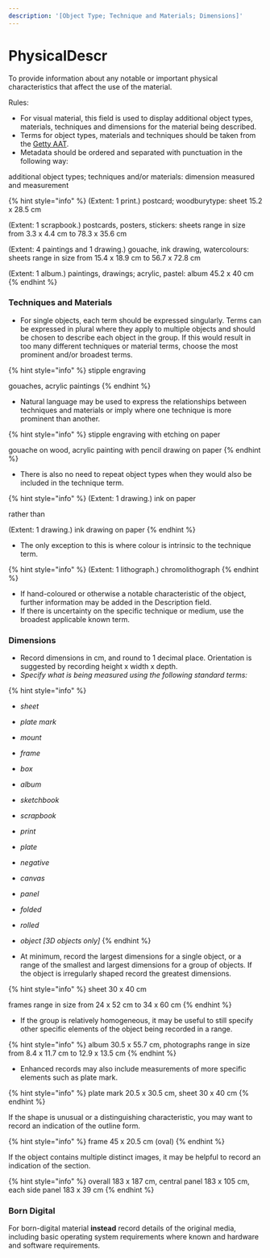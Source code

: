 ```yaml
---
description: '[Object Type; Technique and Materials; Dimensions]'
---
```


# PhysicalDescr

To provide information about any notable or important physical characteristics that affect the use of the material.&#x20;

Rules:&#x20;

* For visual material, this field is used to display additional object types, materials, techniques and dimensions for the material being described.&#x20;
* Terms for object types, materials and techniques should be taken from the [Getty AAT](https://www.getty.edu/research/tools/vocabularies/aat/).&#x20;
* Metadata should be ordered and separated with punctuation in the following way:&#x20;

additional object types; techniques and/or materials: dimension measured and measurement

{% hint style="info" %}
(Extent: 1 print.) postcard; woodburytype: sheet 15.2 x 28.5 cm

(Extent: 1 scrapbook.) postcards, posters, stickers: sheets range in size from 3.3 x 4.4 cm to 78.3 x 35.6 cm

(Extent: 4 paintings and 1 drawing.) gouache, ink drawing, watercolours: sheets range in size from 15.4 x 18.9 cm to 56.7 x 72.8 cm

(Extent: 1 album.) paintings, drawings; acrylic, pastel: album 45.2 x 40 cm&#x20;
{% endhint %}

### Techniques and Materials&#x20;

* For single objects, each term should be expressed singularly. Terms can be expressed in plural where they apply to multiple objects and should be chosen to describe each object in the group. If this would result in too many different techniques or material terms, choose the most prominent and/or broadest terms.&#x20;

{% hint style="info" %}
stipple engraving

gouaches, acrylic paintings
{% endhint %}

* Natural language may be used to express the relationships between techniques and materials or imply where one technique is more prominent than another. &#x20;

{% hint style="info" %}
stipple engraving with etching on paper

gouache on wood, acrylic painting with pencil drawing on paper
{% endhint %}

* There is also no need to repeat object types when they would also be included in the technique term.&#x20;

{% hint style="info" %}
(Extent: 1 drawing.) ink on paper&#x20;

rather than&#x20;

(Extent: 1 drawing.) ink drawing on paper&#x20;
{% endhint %}

* The only exception to this is where colour is intrinsic to the technique term.&#x20;

{% hint style="info" %}
(Extent: 1 lithograph.) chromolithograph
{% endhint %}

* If hand-coloured or otherwise a notable characteristic of the object, further information may be added in the Description field.&#x20;
* If there is uncertainty on the specific technique or medium, use the broadest applicable known term.

### Dimensions

* Record dimensions in cm, and round to 1 decimal place. Orientation is suggested by recording height x width x depth.&#x20;
* _Specify what is being measured using the following standard terms:_

{% hint style="info" %}
* _sheet_&#x20;
* _plate mark_
* _mount_&#x20;
* _frame_&#x20;
* _box_
* _album_
* _sketchbook_
* _scrapbook_
* _print_
* _plate_
* _negative_&#x20;
* _canvas_
* _panel_
* _folded_&#x20;
* _rolled_
* _object \[3D objects only]_
{% endhint %}

* At minimum, record the largest dimensions for a single object, or a range of the smallest and largest dimensions for a group of objects. If the object is irregularly shaped record the greatest dimensions.

{% hint style="info" %}
sheet 30 x 40 cm

frames range in size from 24 x 52 cm to 34 x 60 cm
{% endhint %}

* If the group is relatively homogeneous, it may be useful to still specify other specific elements of the object being recorded in a range.&#x20;

{% hint style="info" %}
album 30.5 x 55.7 cm, photographs range in size from 8.4 x 11.7 cm to 12.9 x 13.5 cm
{% endhint %}

* Enhanced records may also include measurements of more specific elements such as plate mark.

{% hint style="info" %}
plate mark 20.5 x 30.5 cm, sheet 30 x 40 cm
{% endhint %}

If the shape is unusual or a distinguishing characteristic, you may want to record an indication of the outline form.

{% hint style="info" %}
frame 45 x 20.5 cm (oval)
{% endhint %}

If the object contains multiple distinct images, it may be helpful to record an indication of the section.

{% hint style="info" %}
overall 183 x 187 cm, central panel 183 x 105 cm, each side panel 183 x 39 cm
{% endhint %}

### &#x20;Born Digital&#x20;

For born-digital material **instead** record details of the original media, including basic operating system requirements where known and hardware and software requirements.
